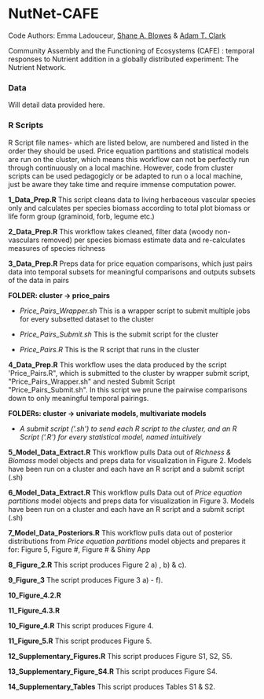 # NutNet-CAFE

Code Authors: Emma Ladouceur, [Shane A. Blowes](https://github.com/sablowes) & [Adam T. Clark](https://github.com/adamtclark)
 
Community Assembly and the Functioning of Ecosystems (CAFE) : temporal responses to Nutrient addition in a globally distributed experiment: The Nutrient Network.

### Data
Will detail data provided here.

### **R Scripts** 
R Script file names- which are listed below, are numbered and listed in the order they should be used. Price equation partitions and statistical models are run on the cluster, which means this workflow can not be perfectly run through continuously on a local machine. However, code from cluster scripts can be used pedagogicly or be adapted to run o a local machine, just be aware they take time and require immense computation power.

**1_Data_Prep.R** This script cleans data to living herbaceous vascular species only and calculates per species biomass according to total plot biomass or life form group (graminoid, forb, legume etc.)

**2_Data_Prep.R** This workflow takes cleaned, filter data (woody non-vasculars removed) per species biomass estimate data and re-calculates measures of species richness

**3_Data_Prep.R** Preps data for price equation comparisons, which just pairs data into temporal subsets for meaningful comparisons and outputs subsets of the data in pairs

**FOLDER: cluster -> price_pairs**

- *Price_Pairs_Wrapper.sh* This is a wrapper script to submit multiple jobs for every subsetted dataset to the cluster

- *Price_Pairs_Submit.sh* This is the submit script for the cluster

- *Price_Pairs.R* This is the R script that runs in the cluster

**4_Data_Prep.R** This workflow uses the data produced by the script 'Price_Pairs.R", which is submitted to the cluster by wrapper submit script, "Price_Pairs_Wrapper.sh" and nested Submit Script "Price_Pairs_Submit.sh". In this script we prune the pairwise comparisons down to only meaningful temporal pairings.

**FOLDERs: cluster -> univariate models, multivariate models**
- *A submit script ('.sh') to send each R script to the cluster, and an R Script ('.R') for every statistical model, named intuitively*

**5_Model_Data_Extract.R** This workflow pulls Data out of *Richness & Biomass* model objects and preps data for visualization in Figure 2. Models have been run on a cluster and each have an R script and a submit script (.sh)

**6_Model_Data_Extract.R** This workflow pulls Data out of *Price equation partitions* model objects and preps data for visualization in Figure 3. Models have been run on a cluster and each have an R script and a submit script (.sh)

**7_Model_Data_Posteriors.R** This workflow pulls data out of posterior  distributions from *Price equation partitions* model objects and prepares it for: Figure 5, Figure #, Figure # & Shiny App

**8_Figure_2.R** This script produces Figure 2 a) , b) & c).

**9_Figure_3**  The script produces Figure 3 a) - f).

**10_Figure_4.2.R**

**11_Figure_4.3.R**

**10_Figure_4.R** This script produces Figure 4.

**11_Figure_5.R** This script produces Figure 5.

**12_Supplementary_Figures.R** This script produces Figure S1, S2, S5.

**13_Supplementary_Figure_S4.R** This script produces Figure S4.

**14_Supplementary_Tables** This script produces Tables S1 & S2.







